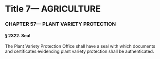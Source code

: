 
# Title 7— AGRICULTURE
### CHAPTER 57— PLANT VARIETY PROTECTION
#### § 2322. Seal

The Plant Variety Protection Office shall have a seal with which documents and certificates evidencing plant variety protection shall be authenticated.
